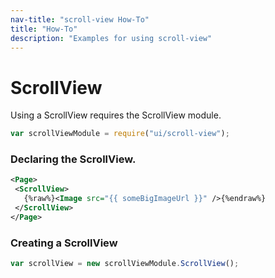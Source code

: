 ```yaml
---
nav-title: "scroll-view How-To"
title: "How-To"
description: "Examples for using scroll-view"
---
```

# ScrollView
Using a ScrollView requires the ScrollView module.
``` JavaScript
var scrollViewModule = require("ui/scroll-view");
```
### Declaring the ScrollView.
```XML
<Page>
 <ScrollView>
   {%raw%}<Image src="{{ someBigImageUrl }}" />{%endraw%}
 </ScrollView>
</Page>
```
### Creating a ScrollView
``` JavaScript
var scrollView = new scrollViewModule.ScrollView();
```
